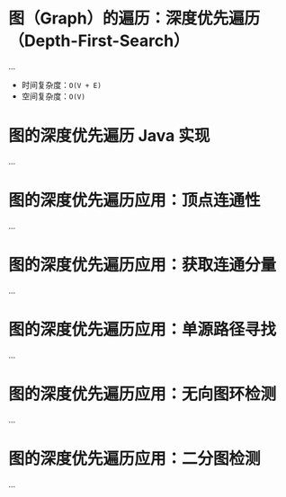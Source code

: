 # 图（Graph）的遍历：深度优先遍历（Depth-First-Search）

...

- 时间复杂度：`O(V + E)`
- 空间复杂度：`O(V)`

# 图的深度优先遍历 Java 实现

...

# 图的深度优先遍历应用：顶点连通性

...

# 图的深度优先遍历应用：获取连通分量

...

# 图的深度优先遍历应用：单源路径寻找

...

# 图的深度优先遍历应用：无向图环检测

...

# 图的深度优先遍历应用：二分图检测

...

<!-- EOF -->